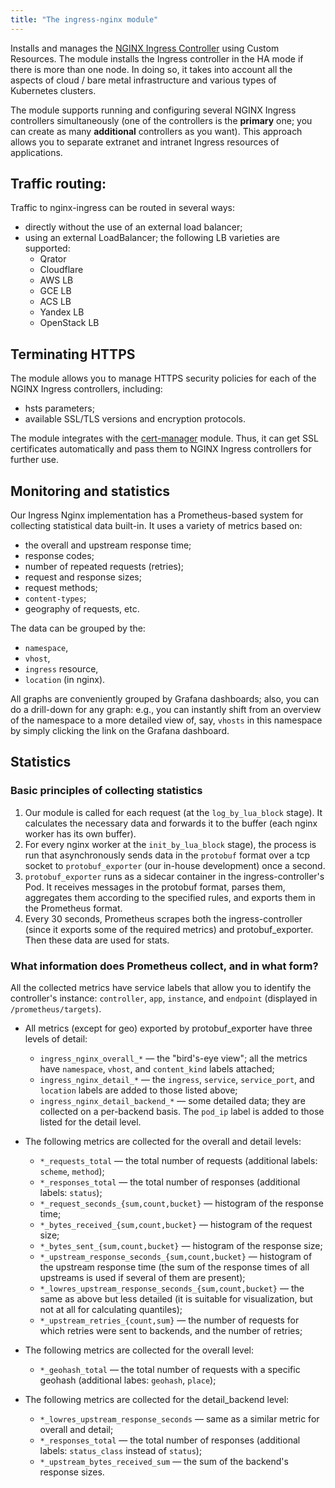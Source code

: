```yaml
---
title: "The ingress-nginx module"
---
```


Installs and manages the [NGINX Ingress Controller](https://github.com/kubernetes/ingress-nginx) using Custom Resources. The module installs the Ingress controller in the HA mode if there is more than one node. In doing so, it takes into account all the aspects of cloud / bare metal infrastructure and various types of Kubernetes clusters.

The module supports running and configuring several NGINX Ingress controllers simultaneously (one of the controllers is the **primary** one; you can create as many **additional** controllers as you want). This approach allows you to separate extranet and intranet Ingress resources of applications.

## Traffic routing:
Traffic to nginx-ingress can be routed in several ways:
- directly without the use of an external load balancer;
- using an external LoadBalancer; the following LB varieties are supported:
  - Qrator
  - Cloudflare
  - AWS LB
  - GCE LB
  - ACS LB
  - Yandex LB
  - OpenStack LB

## Terminating HTTPS
The module allows you to manage HTTPS security policies for each of the NGINX Ingress controllers, including:
- hsts parameters;
- available SSL/TLS versions and encryption protocols.

The module integrates with the [cert-manager](../../modules/101-cert-manager/) module. Thus, it can get SSL certificates automatically and pass them to NGINX Ingress controllers for further use.

## Monitoring and statistics
Our Ingress Nginx implementation has a Prometheus-based system for collecting statistical data built-in. It uses a variety of metrics based on:
- the overall and upstream response time;
- response codes;
- number of repeated requests (retries);
- request and response sizes;
- request methods;
- `content-types`;
- geography of requests, etc.

The data can be grouped by the:
- `namespace`,
- `vhost`,
- `ingress` resource,
- `location` (in nginx).

All graphs are conveniently grouped by Grafana dashboards; also, you can do a drill-down for any graph: e.g., you can instantly shift from an overview of the namespace to a more detailed view of, say, `vhosts` in this namespace by simply clicking the link on the Grafana dashboard.

## Statistics

### Basic principles of collecting statistics

1. Our module is called for each request (at the `log_by_lua_block` stage). It calculates the necessary data and forwards it to the buffer (each nginx worker has its own buffer).
2. For every nginx worker at the `init_by_lua_block` stage), the process is run that asynchronously sends data in the `protobuf` format over a tcp socket to `protobuf_exporter` (our in-house development) once a second. 
3. `protobuf_exporter` runs as a sidecar container in the ingress-controller's Pod. It receives messages in the protobuf format, parses them, aggregates them according to the specified rules, and exports them in the Prometheus format.
4. Every 30 seconds, Prometheus scrapes both the ingress-controller (since it exports some of the required metrics) and protobuf_exporter. Then these data are used for stats.

### What information does Prometheus collect, and in what form?

All the collected metrics have service labels that allow you to identify the controller's instance: `controller`, `app`, `instance`, and `endpoint` (displayed in `/prometheus/targets`).

* All metrics (except for geo) exported by protobuf_exporter have three levels of detail:
    * `ingress_nginx_overall_*` — the "bird's-eye view"; all the metrics have `namespace`, `vhost`, and `content_kind` labels attached;
    * `ingress_nginx_detail_*` — the `ingress`, `service`, `service_port`, and `location` labels are added to those listed above;
    * `ingress_nginx_detail_backend_*` — some detailed data; they are collected on a per-backend basis. The `pod_ip` label is added to those listed for the detail level.

* The following metrics are collected for the overall and detail levels:
    * `*_requests_total` — the total number of requests (additional labels: `scheme`, `method`);
    * `*_responses_total` — the total number of responses (additional labels: `status`);
    * `*_request_seconds_{sum,count,bucket}` — histogram of the response time;
    * `*_bytes_received_{sum,count,bucket}` — histogram of the request size;
    * `*_bytes_sent_{sum,count,bucket}` — histogram of the response size;
    * `*_upstream_response_seconds_{sum,count,bucket}` — histogram of the upstream response time (the sum of the response times of all upstreams is used if several of them are present);
    * `*_lowres_upstream_response_seconds_{sum,count,bucket}` — the same as above but less detailed (it is suitable for visualization, but not at all for calculating quantiles);
    * `*_upstream_retries_{count,sum}` — the number of requests for which retries were sent to backends, and the number of retries;

* The following metrics are collected for the overall level:
    * `*_geohash_total` — the total number of requests with a specific geohash (additional labes: `geohash`, `place`);

* The following metrics are collected for the detail_backend level:
    * `*_lowres_upstream_response_seconds` — same as a similar metric for overall and detail;
    * `*_responses_total` — the total number of responses (additional labels: `status_class` instead of `status`);
    *  `*_upstream_bytes_received_sum` — the sum of the backend's response sizes.
